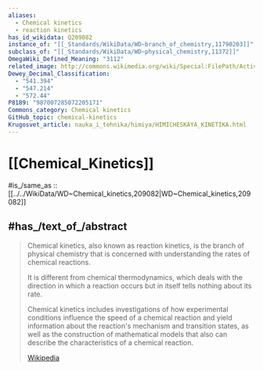 ```yaml
---
aliases:
  - Chemical kinetics
  - reaction kinetics
has_id_wikidata: Q209082
instance_of: "[[_Standards/WikiData/WD~branch_of_chemistry,11790203]]"
subclass_of: "[[_Standards/WikiData/WD~physical_chemistry,11372]]"
OmegaWiki_Defined_Meaning: "3112"
related_image: http://commons.wikimedia.org/wiki/Special:FilePath/Activation%20energy.svg
Dewey_Decimal_Classification:
  - "541.394"
  - "547.214"
  - "572.44"
P8189: "987007285072205171"
Commons_category: Chemical kinetics
GitHub_topic: chemical-kinetics
Krugosvet_article: nauka_i_tehnika/himiya/HIMICHESKAYA_KINETIKA.html
---
```


# [[Chemical_Kinetics]] 

#is_/same_as :: [[../../WikiData/WD~Chemical_kinetics,209082|WD~Chemical_kinetics,209082]] 

## #has_/text_of_/abstract 

> Chemical kinetics, also known as reaction kinetics, is the branch of physical chemistry 
> that is concerned with understanding the rates of chemical reactions. 
> 
> It is different from chemical thermodynamics, 
> which deals with the direction in which a reaction occurs 
> but in itself tells nothing about its rate. 
> 
> Chemical kinetics includes investigations 
> of how experimental conditions influence the speed of a chemical reaction 
> and yield information about the reaction's mechanism and transition states, 
> as well as the construction of mathematical models 
> that also can describe the characteristics of a chemical reaction.
>
> [Wikipedia](https://en.wikipedia.org/wiki/Chemical%20kinetics) 

